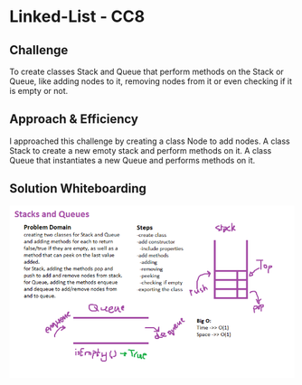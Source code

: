 # Linked-List - CC8


## Challenge

To create classes Stack and Queue that perform methods on the Stack or Queue, like adding nodes to it, removing nodes from it or even checking if it is empty or not.


## Approach & Efficiency

I approached this challenge by creating a class Node to add nodes. A class Stack to create a new emoty stack and perform methods on it. A class Queue that instantiates a new Queue and performs methods on it.


## Solution Whiteboarding

![whiteboarding](cc10wb.PNG)